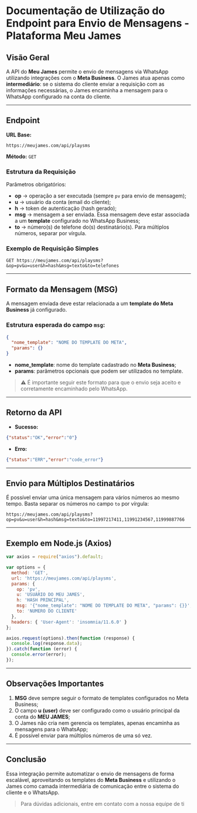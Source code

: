 # Documentação de Utilização do Endpoint para Envio de Mensagens - Plataforma Meu James

## Visão Geral
A API do **Meu James** permite o envio de mensagens via WhatsApp utilizando integrações com o **Meta Business**. O James atua apenas como **intermediário**: se o sistema do cliente enviar a requisição com as informações necessárias, o James encaminha a mensagem para o WhatsApp configurado na conta do cliente.

---

## Endpoint
**URL Base:**
```
https://meujames.com/api/playsms
```

**Método:** `GET`

### Estrutura da Requisição
Parâmetros obrigatórios:
- **op** → operação a ser executada (sempre `pv` para envio de mensagem);
- **u** → usuário da conta (email do cliente);
- **h** → token de autenticação (hash gerado);
- **msg** → mensagem a ser enviada. Essa mensagem deve estar associada a um **template** configurado no WhatsApp Business;
- **to** → número(s) de telefone do(s) destinatário(s). Para múltiplos números, separar por vírgula.

### Exemplo de Requisição Simples
```
GET https://meujames.com/api/playsms?&op=pv&u=user&h=hash&msg=texto&to=telefones
```

---

## Formato da Mensagem (MSG)
A mensagem enviada deve estar relacionada a um **template do Meta Business** já configurado.

### Estrutura esperada do campo `msg`:
```json
{
  "nome_template": "NOME DO TEMPLATE DO META",
  "params": {}
}
```
- **nome_template**: nome do template cadastrado no **Meta Business**;
- **params**: parâmetros opcionais que podem ser utilizados no template.

> ⚠️ É importante seguir este formato para que o envio seja aceito e corretamente encaminhado pelo WhatsApp.

---

## Retorno da API
- **Sucesso:**
```json
{"status":"OK","error":"0"}
```

- **Erro:**
```json
{"status":"ERR","error":"code_error"}
```

---

## Envio para Múltiplos Destinatários
É possível enviar uma única mensagem para vários números ao mesmo tempo. Basta separar os números no campo `to` por vírgula:

```
https://meujames.com/api/playsms?op=pv&u=user&h=hash&msg=texto&to=11997217411,11991234567,11999887766
```

---

## Exemplo em Node.js (Axios)
```javascript
var axios = require("axios").default;

var options = {
  method: 'GET',
  url: 'https://meujames.com/api/playsms',
  params: {
    op: 'pv',
    u: 'USUÁRIO DO MEU JAMES',
    h: 'HASH PRINCIPAL',
    msg: '{"nome_template": "NOME DO TEMPLATE DO META", "params": {}}',
    to: 'NUMERO DO CLIENTE'
  },
  headers: { 'User-Agent': 'insomnia/11.6.0' }
};

axios.request(options).then(function (response) {
  console.log(response.data);
}).catch(function (error) {
  console.error(error);
});
```

---

## Observações Importantes
1. **MSG** deve sempre seguir o formato de templates configurados no Meta Business;
2. O campo **u (user)** deve ser configurado como o usuário principal da conta do **MEU JAMES**;
4. O James não cria nem gerencia os templates, apenas encaminha as mensagens para o WhatsApp;
5. É possível enviar para múltiplos números de uma só vez.

---

## Conclusão
Essa integração permite automatizar o envio de mensagens de forma escalável, aproveitando os templates do **Meta Business** e utilizando o James como camada intermediária de comunicação entre o sistema do cliente e o WhatsApp.

> Para dúvidas adicionais, entre em contato com a nossa equipe de ti

